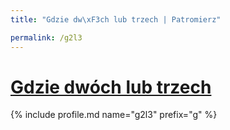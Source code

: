 ```yaml
---
title: "Gdzie dw\xF3ch lub trzech | Patromierz"

permalink: /g2l3
---
```


# [Gdzie dwóch lub trzech](https://patronite.pl/g2l3)

{% include profile.md name="g2l3" prefix="g" %}
